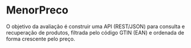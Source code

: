 # MenorPreco
O objetivo da avaliação é construir uma API (REST/JSON) para consulta e recuperação de produtos, filtrada pelo código GTIN (EAN) e ordenada de forma crescente pelo preço.
